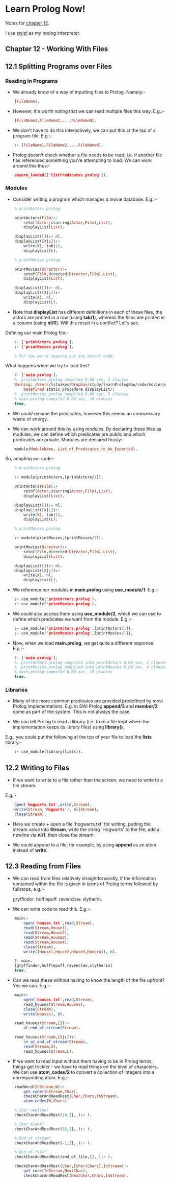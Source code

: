 <link href="http://kevinburke.bitbucket.org/markdowncss/markdown.css" rel="stylesheet"></link>

Learn Prolog Now!
=================

Notes for
[chapter 12](http://www.learnprolognow.org/lpnpage.php?pagetype=html&pageid=lpn-htmlch12).

I use [swipl](http://www.swi-prolog.org/) as my prolog interpreter.

Chapter 12 - Working With Files
-------------------------------

12.1 Splitting Programs over Files
----------------------------------

### Reading in Programs ###

* We already know of a way of inputting files to Prolog. Namely:-

```prolog
    [FileName].
```

* However, it's worth noting that we can read multiple files this way. E.g.:-

```prolog
    [FileName1,FileName2,...,FileNameN].
```

* We don't have to do this interactively, we can put this at the top of a program file. E.g.:-

```prolog
    :- [FileName1,FileName2,...,FileNameN].
```

* Prolog doesn't check whether a file needs to be read, i.e. if another file has referenced
  something you're attempting to load. We can work around this thus:-

```prolog
    ensure_loaded(['listPredicates.prolog']).
```

### Modules ###

* Consider writing a program which manages a movie database. E.g.:-

```prolog
    % printActors.prolog

    printActors(Film):-
        setof(Actor,starring(Actor,Film),List),
        displayList(List).

    displayList([]):- nl.
    displayList([X|L]):-
        write(X), tab(1),
        displayList(L).

    % printMovies.prolog

    printMovies(Director):-
        setof(Film,directed(Director,Film),List),
        displayList(List).

    displayList([]):- nl.
    displayList([X|L]):-
        write(X), nl,
        displayList(L).
```

* Note that __displayList__ has different definitions in each of these files, the actors are
  printed in a row (using __tab/1__), whereas the films are printed in a column (using
  __nl/0__). Will this result in a conflict? Let's see.

Defining our main Prolog file:-

```prolog
    :- ['printActors.prolog'].
    :- ['printMovies.prolog'].

    % For now we're leaving out any actual code.
```

What happens when we try to load this?

```prolog
    ?- ['main.prolog'].
    %  printActors.prolog compiled 0.00 sec, 5 clauses
    Warning: /Users/lstoakes/Dropbox/study/learnPrologNow/code/movie/printMovies.prolog:5:
    	Redefined static procedure displayList/1
    %  printMovies.prolog compiled 0.00 sec, 5 clauses
    % main.prolog compiled 0.00 sec, 14 clauses
    true.
```

* We *could* rename the predicates, however this seems an unnecessary waste of energy.

* We can work around this by using *modules*. By declaring these files as modules, we can
  define which predicates are public and which predicates are private. Modules are declared
  thusly:-

```prolog
    module(ModuleName, List_of_Predicates_to_be_Exported).
```

So, adapting our code:-

```prolog
    % printActors.prolog

    :- module(printActors,[printActors/1]).

    printActors(Film):-
        setof(Actor,starring(Actor,Film),List),
        displayList(List).

    displayList([]):- nl.
    displayList([X|L]):-
        write(X), tab(1),
        displayList(L).

    % printMovies.prolog

    :- module(printMovies,[printMovies/1]).

    printMovies(Director):-
        setof(Film,directed(Director,Film),List),
        displayList(List).

    displayList([]):- nl.
    displayList([X|L]):-
        write(X), nl,
        displayList(L).
```

* We reference our modules in __main.prolog__ using __use\_module/1__. E.g.:-

```prolog
    :- use_module('printActors.prolog').
    :- use_module('printMovies.prolog').
```

* We could also access them using __use\_module/2__, which we can use to define which
  predicates we want from the module. E.g.:-

```prolog
    :- use_module('printActors.prolog',[printActors/1]).
    :- use_module('printMovies.prolog',[printMovies/1]).
```

* Now, when we load __main.prolog__, we get quite a different response. E.g.:-

```prolog
    ?- ['main.prolog'].
    %  printActors.prolog compiled into printActors 0.00 sec, 2 clauses
    %  printMovies.prolog compiled into printMovies 0.00 sec, 4 clauses
    % main.prolog compiled 0.00 sec, 10 clauses
    true.
```

### Libraries ###

* Many of the more common predicates are provided predefined by most Prolog
  implementations. E.g. in SWI Prolog __append/3__ and __member/2__ come as part of the
  system. This is not always the case.

* We can tell Prolog to read a library (i.e. from a file kept where the implementation keeps
  its library files) using __library()__.

E.g., you could put the following at the top of your file to load the __lists__ library:-

```prolog
    :- use_module(library(lists)).
```

12.2 Writing to Files
---------------------

* If we want to write to a file rather than the screen, we need to write to a file stream.

E.g.:-

```prolog
    open('hogwarts.txt',write,Stream),
    write(Stream,'Hogwarts'), nl(Stream),
    close(Stream).
```

* Here we create + open a file 'hogwarts.txt' for writing, putting the stream value into
  __Stream__, write the string 'Hogwarts' to the file, add a newline via __nl/1__, then close
  the stream.

* We could append to a file, for example, by using __append__ as an atom instead of __write__.

12.3 Reading from Files
-----------------------

* We can read from files relatively straightforwardly, if the information contained within the
  file is given in terms of Prolog terms followed by fullstops, e.g.:-

    gryffindor.
    hufflepuff.
    ravenclaw.
    slytherin.

* We can write code to read this. E.g.:-

```prolog
    main:-
        open('houses.txt',read,Stream),
        read(Stream,House1),
        read(Stream,House2),
        read(Stream,House3),
        read(Stream,House4),
        close(Stream),
        write([House1,House2,House3,House4]), nl.

    ?- main.
    [gryffindor,hufflepuff,ravenclaw,slytherin]
    true.
```

* Can we read these without having to know the length of the file upfront? Yes we can. E.g.:-

```prolog
    main:-
        open('houses.txt',read,Stream),
        read_houses(Stream,Houses),
        close(Stream),
        write(Houses), nl.

    read_houses(Stream,[]):-
        at_end_of_stream(Stream).

    read_houses(Stream,[X|L]):-
        \+ at_end_of_stream(Stream),
        read(Stream,X),
        read_houses(Stream,L).
```

* If we want to read input without them having to be in Prolog terms, things get trickier - we
  have to read things on the level of characters. We can use __atom\_codes/2__ to convert a
  collection of integers into a corresponding atom. E.g.:-

```prolog
    readWord(InStream,W):-
        get_code(InStream,Char),
        checkCharAndReadRest(Char,Chars,InStream),
        atom_codes(W,Chars).

    % Char newline?
    checkCharAndReadRest(10,[],_):- !.

    % Char blank?
    checkCharAndReadRest(32,[],_):- !.

    % End of stream?
    checkCharAndReadRest(-1,[],_):- !.

    % End of file?
    checkCharAndReadRest(end_of_file,[],_):- !.

    checkCharAndReadRest(Char,[Char|Chars],InStream):-
        get_code(InStream,NextChar),
        checkCharAndReadRest(NextChar,Chars,InStream).
```
